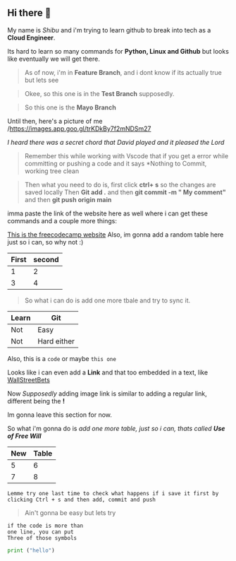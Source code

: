 ## Hi there 👋

My name is *Shibu* and i'm trying to learn github to break into tech as a **Cloud Engineer**. 

Its hard to learn so many commands for **Python, Linux and Github** but looks like eventually we will get there.

> As of now, i'm in **Feature Branch**, and i dont know if its actually true but lets see

> Okee, so this one is in the **Test Branch** supposedly.

> So this one is the **Mayo Branch**

Until then, here's a picture of me /https://images.app.goo.gl/trKDkBy7f2mNDSm27

*I heard there was a secret chord that David played and it pleased the Lord*

> Remember this while working with Vscode that if you get a error while committing or pushing a code and it says *Nothing to Commit, working tree clean

> Then what you need to do is, first click **ctrl+ s** so the changes are saved locally
> Then **Git add .** and then **git commit -m " My comment"** and then **git push origin main**

imma paste the link of the website here as well where i can get these commands and a couple more things:

[This is the freecodecamp website](https://www.freecodecamp.org/news/how-to-use-markdown-in-vscode/)
Also, im gonna add a random table here just so i can, so why not :)

First|second
-|-
1|2
3|4

> So what i can do is add one more tbale and try to sync it.

Learn|Git
-|-
Not|Easy
Not|Hard either

Also, this is a `code` or maybe `this one`

Looks like i can even add a **Link** and that too embedded in a text, like [WallStreetBets](https://www.reddit.com/r/wallstreetbets/)

Now *Supposedly* adding image link is similar to adding a regular link, different being the **!**

Im gonna leave this section for now.

So what i'm gonna do is *add one more table, just so i can, thats called **Use of Free Will***

New|Table
-|-
5|6
7|8

`Lemme try one last time to check what happens if i save it first by clicking Ctrl + s and then add, commit and push`

> Ain't gonna be easy but lets try

```Now the document says
if the code is more than
one line, you can put
Three of those symbols
```
```python
print ("hello")
```

<!--
**shivam6744/shivam6744** is a ✨ _special_ ✨ repository because its `README.md` (this file) appears on your GitHub profile.

Here are some ideas to get you started:

- 🔭 I’m currently working on ...
- 🌱 I’m currently learning ...
- 👯 I’m looking to collaborate on ...
- 🤔 I’m looking for help with ...
- 💬 Ask me about ...
- 📫 How to reach me: ...
- 😄 Pronouns: ...
- ⚡ Fun fact: ...
-->
